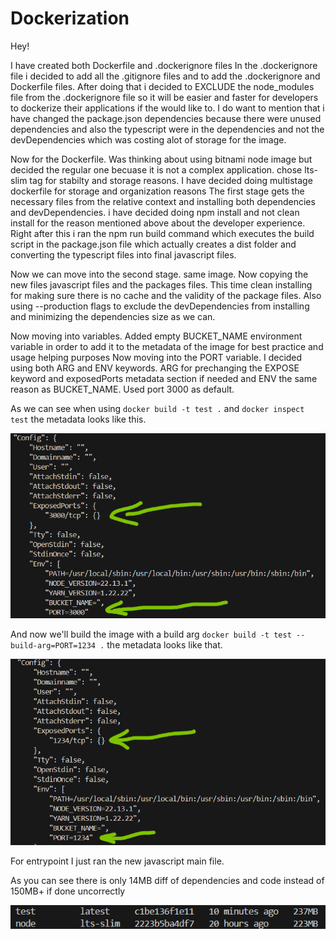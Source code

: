 # Dockerization

Hey!

I have created both Dockerfile and .dockerignore files
In the .dockerignore file i decided to add all the .gitignore files and to add the .dockerignore and Dockerfile files.
After doing that i decided to EXCLUDE the node_modules file from the .dockerignore file so it will be easier and faster for developers to dockerize their applications if the would like to.
I do want to mention that i have changed the package.json dependencies because there were unused dependencies and also the typescript were in the dependencies and not the devDependencies which was costing alot of storage for the image.

Now for the Dockerfile. Was thinking about using bitnami node image but decided the regular one becuase it is not a complex application. chose lts-slim tag for stabilty and storage reasons.
I have decided doing multistage dockerfile for storage and organization reasons
The first stage gets the necessary files from the relative context and installing both dependencies and devDependencies. i have decided doing npm install and not clean install for the reason mentioned above about the developer experience.
Right after this i ran the npm run build command which executes the build script in the package.json file which actually creates a dist folder and converting the typescript files into final javascript files.

Now we can move into the second stage. same image.
Now copying the new files javascript files and the packages files.
This time clean installing for making sure there is no cache and the validity of the package files.
Also using --production flags to exclude the devDependencies from installing and minimizing the dependencies size as we can.

Now moving into variables.
Added empty BUCKET_NAME environment variable in order to add it to the metadata of the image for best practice and usage helping purposes
Now moving into the PORT variable. I decided using both ARG and ENV keywords. ARG for prechanging the EXPOSE keyword and exposedPorts metadata section if needed and ENV the same reason as BUCKET_NAME. Used port 3000 as default.

As we can see when using `docker build -t test .` and `docker inspect test` the metadata looks like this.

![Alt text](Assets/no-arg.png "Without Argument")

And now we'll build the image with a build arg `docker build -t test --build-arg=PORT=1234 .` the metadata looks like that.

![Alt text](Assets/arg.png "With Argument")

For entrypoint I just ran the new javascript main file.

As you can see there is only 14MB diff of dependencies and code instead of 150MB+ if done uncorrectly

![Alt text](Assets/size.png "Size")